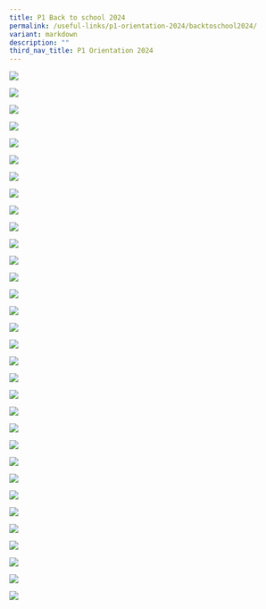 ```yaml
---
title: P1 Back to school 2024
permalink: /useful-links/p1-orientation-2024/backtoschool2024/
variant: markdown
description: ""
third_nav_title: P1 Orientation 2024
---
```

![](/images/P1_Back_to_School_2024_pages_to_jpg_0001.jpg)

![](/images/P1_Back_to_School_2024_pages_to_jpg_0002.jpg)

![](/images/P1_Back_to_School_2024_pages_to_jpg_0003.jpg)

![](/images/P1_Back_to_School_2024_pages_to_jpg_0004.jpg)

![](/images/P1_Back_to_School_2024_pages_to_jpg_0005.jpg)

![](/images/P1_Back_to_School_2024_pages_to_jpg_0006.jpg)

![](/images/P1_Back_to_School_2024_pages_to_jpg_0007.jpg)

![](/images/P1_Back_to_School_2024_pages_to_jpg_0008.jpg)

![](/images/P1_Back_to_School_2024_pages_to_jpg_0009.jpg)

![](/images/P1_Back_to_School_2024_pages_to_jpg_0010.jpg)

![](/images/P1_Back_to_School_2024_pages_to_jpg_0011.jpg)

![](/images/P1_Back_to_School_2024_pages_to_jpg_0012.jpg)

![](/images/P1_Back_to_School_2024_pages_to_jpg_0013.jpg)

![](/images/P1_Back_to_School_2024_pages_to_jpg_0014.jpg)

![](/images/P1_Back_to_School_2024_pages_to_jpg_0015.jpg)

![](/images/P1_Back_to_School_2024_pages_to_jpg_0016.jpg)

![](/images/P1_Back_to_School_2024_pages_to_jpg_0017.jpg)

![](/images/P1_Back_to_School_2024_pages_to_jpg_0018.jpg)

![](/images/P1_Back_to_School_2024_pages_to_jpg_0019.jpg)

![](/images/P1_Back_to_School_2024_pages_to_jpg_0020.jpg)

![](/images/P1_Back_to_School_2024_pages_to_jpg_0021.jpg)

![](/images/P1_Back_to_School_2024_pages_to_jpg_0022.jpg)

![](/images/P1_Back_to_School_2024_pages_to_jpg_0023.jpg)

![](/images/P1_Back_to_School_2024_pages_to_jpg_0024.jpg)

![](/images/P1_Back_to_School_2024_pages_to_jpg_0025.jpg)

![](/images/P1_Back_to_School_2024_pages_to_jpg_0026.jpg)

![](/images/P1_Back_to_School_2024_pages_to_jpg_0027.jpg)

![](/images/P1_Back_to_School_2024_pages_to_jpg_0028.jpg)

![](/images/P1_Back_to_School_2024_pages_to_jpg_0029.jpg)

![](/images/P1_Back_to_School_2024_pages_to_jpg_0030.jpg)

![](/images/P1_Back_to_School_2024_pages_to_jpg_0031.jpg)

![](/images/P1_Back_to_School_2024_pages_to_jpg_0032.jpg)

